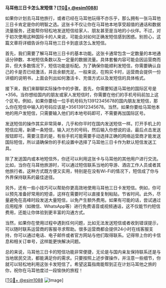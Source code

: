 **马耳他三日卡怎么发短信？[[TG💪+ @esim1088](https://t.me/s/esim1088)]**

如果你计划去马耳他旅行，或者已经在马耳他玩得不亦乐乎，那么拥有一张马耳他三日卡肯定是你的明智之选。这张卡不仅让你在马耳他本地享受超值的通话和数据流量服务，还能帮你轻松地发送短信给家人、朋友甚至是当地的小伙伴。不过，对于初次使用这种国际卡的人来说，可能会对如何正确发短信感到困惑。别担心，这篇文章将详细告诉你马耳他三日卡到底该怎么发短信。

首先，我们需要了解马耳他三日卡的基本功能。这张卡通常包含一定数量的本地通话分钟数、本地短信条数以及一定量的数据流量。具体套餐内容可能会因运营商而异，但大多数情况下，短信功能是标配。为了确保你能顺利发短信，你需要确认自己的卡是否已经激活，并且余额充足。一般来说，在购买卡时，运营商会提供一份详细的说明书，上面会列出如何激活卡、充值方式以及发短信的具体格式。

接下来，我们来聊聊实际操作中的步骤。首先，你需要知道马耳他的国际区号是+356。当你想给国内的朋友或家人发短信时，你需要在他们的手机号码前加上这个区号。例如，如果你要给一位手机号码为13912345678的国内朋友发短信，那么你在短信中输入的号码应该是+35613912345678。当然，如果你要给马耳他本地的用户发短信，只需要输入他们的本地号码即可，不需要再加国际区号。

发送短信的操作其实非常简单，几乎和你平时在国内发送短信一样。打开手机上的短信应用，新建一条短信，输入对方的号码，然后输入你想说的话，最后点击发送按钮即可。需要注意的是，有些手机可能需要手动选择正确的网络运营商才能发送国际短信，所以请确保你的手机设置中选择了马耳他三日卡作为默认短信发送工具。

除了发送国内或本地短信外，你还可以利用这张卡与马耳他的其他用户进行交流。比如，当你在马耳他旅游时，可以通过短信联系当地的导游、酒店工作人员或者其他旅行者。这种方式既方便又实用，特别是在没有Wi-Fi的情况下，短信成了你与外界保持联系的最佳途径。

另外，还有一些小技巧可以帮助你更高效地使用马耳他三日卡发短信。例如，你可以预先准备好常用的短语，这样在需要时可以直接复制粘贴，节省时间。此外，尽量避免在高峰时段发送大量短信，以免产生额外费用。如果有可能的话，尝试通过应用程序（如微信、WhatsApp等）进行免费语音或视频通话，这不仅能节约短信费用，还能让你体验到更丰富的沟通方式。

当然，如果你在使用过程中遇到任何问题，比如无法发送短信或者收到错误提示，可以随时联系运营商的客服寻求帮助。很多运营商都会提供24小时在线客服支持，你可以通过电话、电子邮件或者官方网站与他们取得联系。记得带上你的卡信息和相关订单号，这样能更快解决问题。

总的来说，马耳他三日卡的短信功能非常便捷，无论是与国内亲友保持联系还是与当地居民交流，都能满足你的需求。只要按照上述步骤操作，并注意一些细节，你就可以轻松地利用这张卡发短信了。希望这篇指南能帮到正在计划马耳他之旅的你，祝你在马耳他度过一段愉快的旅程！

[[TG💪+ @esim1088](https://t.me/s/esim1088) ![Image](https://i.postimg.cc/4NQfJmqS/Snipaste-2025-05-13-00-14-12.png)]